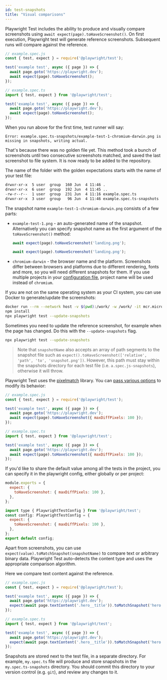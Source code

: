 ```yaml
---
id: test-snapshots
title: "Visual comparisons"
---
```


Playwright Test includes the ability to produce and visually compare screenshots using `await expect(page).toHaveScreenshot()`. On first execution, Playwright test will generate reference screenshots. Subsequent runs will compare against the reference.

```js tab=js-js
// example.spec.js
const { test, expect } = require('@playwright/test');

test('example test', async ({ page }) => {
  await page.goto('https://playwright.dev');
  await expect(page).toHaveScreenshot();
});
```

```js tab=js-ts
// example.spec.ts
import { test, expect } from '@playwright/test';

test('example test', async ({ page }) => {
  await page.goto('https://playwright.dev');
  await expect(page).toHaveScreenshot();
});
```

When you run above for the first time, test runner will say:
```
Error: example.spec.ts-snapshots/example-test-1-chromium-darwin.png is missing in snapshots, writing actual.
```

That's because there was no golden file yet. This method took a bunch of screenshots until two consecutive
screenshots matched, and saved the last screenshot to file system. It is now ready to be added to the repository.

The name of the folder with the golden expectations starts with the name of your test file:

```bash
drwxr-xr-x  5 user  group  160 Jun  4 11:46 .
drwxr-xr-x  6 user  group  192 Jun  4 11:45 ..
-rw-r--r--  1 user  group  231 Jun  4 11:16 example.spec.ts
drwxr-xr-x  3 user  group   96 Jun  4 11:46 example.spec.ts-snapshots
```

The snapshot name `example-test-1-chromium-darwin.png` consists of a few parts:
- `example-test-1.png` - an auto-generated name of the snapshot. Alternatively you can specify snapshot name as the first argument of the `toHaveScreenshot()` method:
    ```js tab=js-js
    await expect(page).toHaveScreenshot('landing.png');
    ```
    ```js tab=js-ts
    await expect(page).toHaveScreenshot('landing.png');
    ```

- `chromium-darwin` - the browser name and the platform. Screenshots differ between browsers and platforms due to different rendering, fonts and more, so you will need different snapshots for them. If you use multiple projects in your [configuration file](./test-configuration.md), project name will be used instead of `chromium`.

If you are not on the same operating system as your CI system, you can use Docker to generate/update the screenshots:

```bash
docker run --rm --network host -v $(pwd):/work/ -w /work/ -it mcr.microsoft.com/playwright:v1.24.0-focal /bin/bash
npm install
npx playwright test --update-snapshots
```

Sometimes you need to update the reference screenshot, for example when the page has changed. Do this with the  `--update-snapshots` flag.

```bash
npx playwright test --update-snapshots
```

> Note that `snapshotName` also accepts an array of path segments to the snapshot file such as `expect().toHaveScreenshot(['relative', 'path', 'to', 'snapshot.png'])`.
> However, this path must stay within the snapshots directory for each test file (i.e. `a.spec.js-snapshots`), otherwise it will throw.

Playwright Test uses the [pixelmatch](https://github.com/mapbox/pixelmatch) library. You can [pass various options](./test-assertions#page-assertions-to-have-screenshot-2) to modify its behavior:

```js tab=js-js
// example.spec.js
const { test, expect } = require('@playwright/test');

test('example test', async ({ page }) => {
  await page.goto('https://playwright.dev');
  await expect(page).toHaveScreenshot({ maxDiffPixels: 100 });
});
```

```js tab=js-ts
// example.spec.ts
import { test, expect } from '@playwright/test';

test('example test', async ({ page }) => {
  await page.goto('https://playwright.dev');
  await expect(page).toHaveScreenshot({ maxDiffPixels: 100 });
});
```

If you'd like to share the default value among all the tests in the project, you can specify it in the playwright config, either globally or per project:

```js tab=js-js
module.exports = {
  expect: {
    toHaveScreenshot: { maxDiffPixels: 100 },
  },
};
```

```js tab=js-ts
import type { PlaywrightTestConfig } from '@playwright/test';
const config: PlaywrightTestConfig = {
  expect: {
    toHaveScreenshot: { maxDiffPixels: 100 },
  },
};
export default config;
```

Apart from screenshots, you can use `expect(value).toMatchSnapshot(snapshotName)` to compare text or arbitrary binary data. Playwright Test auto-detects the content type and uses the appropriate comparison algorithm.

Here we compare text content against the reference.

```js tab=js-js
// example.spec.js
const { test, expect } = require('@playwright/test');

test('example test', async ({ page }) => {
  await page.goto('https://playwright.dev');
  expect(await page.textContent('.hero__title')).toMatchSnapshot('hero.txt');
});
```

```js tab=js-ts
// example.spec.ts
import { test, expect } from '@playwright/test';

test('example test', async ({ page }) => {
  await page.goto('https://playwright.dev');
  expect(await page.textContent('.hero__title')).toMatchSnapshot('hero.txt');
});
```

Snapshots are stored next to the test file, in a separate directory. For example, `my.spec.ts` file will produce and store snapshots in the `my.spec.ts-snapshots` directory. You should commit this directory to your version control (e.g. `git`), and review any changes to it.
